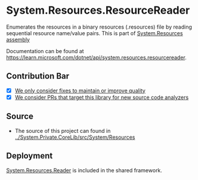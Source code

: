 # System.Resources.ResourceReader 

Enumerates the resources in a binary resources (.resources) file by reading sequential resource name/value pairs.
This is part of [System.Resources assembly](../System.Resources.ResourceManager/Readme.md)

Documentation can be found at https://learn.microsoft.com/dotnet/api/system.resources.resourcereader.

## Contribution Bar
- [x] [We only consider fixes to maintain or improve quality](../../libraries/README.md#primary-bar)
- [x] [We consider PRs that target this library for new source code analyzers](../../libraries/README.md#secondary-bars)

## Source

* The source of this project can found in [../System.Private.CoreLib/src/System/Resources](../System.Private.CoreLib/src/System/Resources)

## Deployment
[System.Resources.Reader](https://www.nuget.org/packages/System.Resources.Reader) is included in the shared framework.
